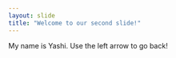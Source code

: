 ```yaml
---
layout: slide
title: "Welcome to our second slide!"
---
```

My name is Yashi.
Use the left arrow to go back!
